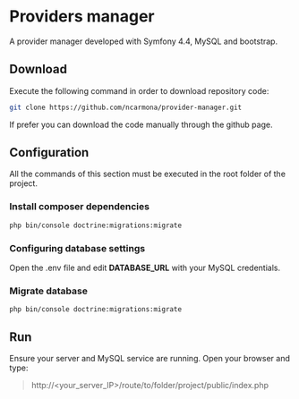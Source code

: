# Providers manager

A provider manager developed with Symfony 4.4, MySQL and bootstrap.

## Download

Execute the following command in order to download repository code:

```bash
git clone https://github.com/ncarmona/provider-manager.git
```

If prefer you can download the code manually through the github page.

## Configuration
All the commands of this section must be executed in the root folder of the project.

### Install composer dependencies
```bash
php bin/console doctrine:migrations:migrate
```
### Configuring database settings
Open the .env file and edit __DATABASE_URL__ with your MySQL credentials.

### Migrate database
```
php bin/console doctrine:migrations:migrate
```
## Run
Ensure your server and MySQL service are running. Open your browser and type:
>http://<your_server_IP>/route/to/folder/project/public/index.php